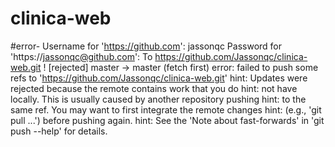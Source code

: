 # clinica-web
#error- 
Username for 'https://github.com': jassonqc
Password for 'https://jassonqc@github.com': 
To https://github.com/Jassonqc/clinica-web.git
 ! [rejected]        master -> master (fetch first)
error: failed to push some refs to 'https://github.com/Jassonqc/clinica-web.git'
hint: Updates were rejected because the remote contains work that you do
hint: not have locally. This is usually caused by another repository pushing
hint: to the same ref. You may want to first integrate the remote changes
hint: (e.g., 'git pull ...') before pushing again.
hint: See the 'Note about fast-forwards' in 'git push --help' for details.
